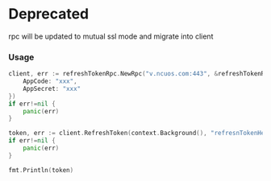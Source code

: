 # Deprecated

rpc will be updated to mutual ssl mode and migrate into client

### Usage

```go
client, err := refreshTokenRpc.NewRpc("v.ncuos.com:443", &refreshTokenRpc.Config{
	AppCode: "xxx",
	AppSecret: "xxx"
})
if err!=nil {
	panic(err)
}

token, err := client.RefreshToken(context.Background(), "refresnTokenHere")
if err!=nil {
	panic(err)
}

fmt.Println(token)
```
